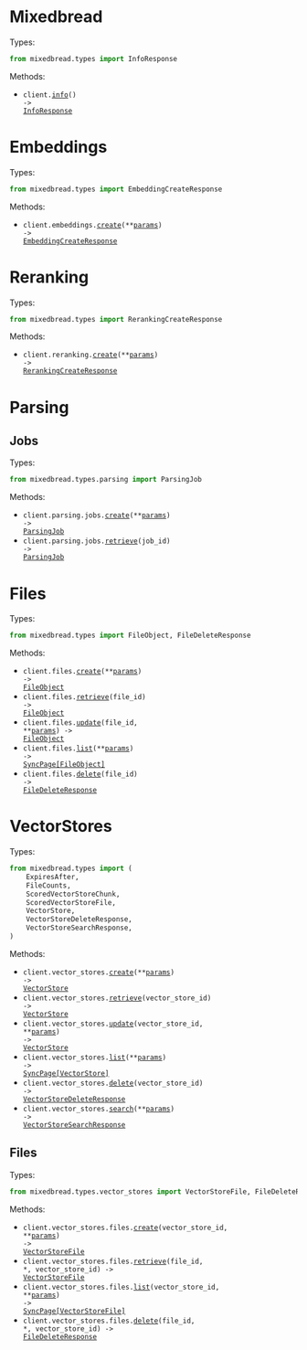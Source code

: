 # Mixedbread

Types:

```python
from mixedbread.types import InfoResponse
```

Methods:

- <code title="get /">client.<a href="./src/mixedbread/_client.py">info</a>() -> <a href="./src/mixedbread/types/info_response.py">InfoResponse</a></code>

# Embeddings

Types:

```python
from mixedbread.types import EmbeddingCreateResponse
```

Methods:

- <code title="post /v1/embeddings">client.embeddings.<a href="./src/mixedbread/resources/embeddings.py">create</a>(\*\*<a href="src/mixedbread/types/embedding_create_params.py">params</a>) -> <a href="./src/mixedbread/types/embedding_create_response.py">EmbeddingCreateResponse</a></code>

# Reranking

Types:

```python
from mixedbread.types import RerankingCreateResponse
```

Methods:

- <code title="post /v1/reranking">client.reranking.<a href="./src/mixedbread/resources/reranking.py">create</a>(\*\*<a href="src/mixedbread/types/reranking_create_params.py">params</a>) -> <a href="./src/mixedbread/types/reranking_create_response.py">RerankingCreateResponse</a></code>

# Parsing

## Jobs

Types:

```python
from mixedbread.types.parsing import ParsingJob
```

Methods:

- <code title="post /v1/parsing/jobs">client.parsing.jobs.<a href="./src/mixedbread/resources/parsing/jobs.py">create</a>(\*\*<a href="src/mixedbread/types/parsing/job_create_params.py">params</a>) -> <a href="./src/mixedbread/types/parsing/parsing_job.py">ParsingJob</a></code>
- <code title="get /v1/parsing/jobs/{job_id}">client.parsing.jobs.<a href="./src/mixedbread/resources/parsing/jobs.py">retrieve</a>(job_id) -> <a href="./src/mixedbread/types/parsing/parsing_job.py">ParsingJob</a></code>

# Files

Types:

```python
from mixedbread.types import FileObject, FileDeleteResponse
```

Methods:

- <code title="post /v1/files">client.files.<a href="./src/mixedbread/resources/files.py">create</a>(\*\*<a href="src/mixedbread/types/file_create_params.py">params</a>) -> <a href="./src/mixedbread/types/file_object.py">FileObject</a></code>
- <code title="get /v1/files/{file_id}">client.files.<a href="./src/mixedbread/resources/files.py">retrieve</a>(file_id) -> <a href="./src/mixedbread/types/file_object.py">FileObject</a></code>
- <code title="post /v1/files/{file_id}">client.files.<a href="./src/mixedbread/resources/files.py">update</a>(file_id, \*\*<a href="src/mixedbread/types/file_update_params.py">params</a>) -> <a href="./src/mixedbread/types/file_object.py">FileObject</a></code>
- <code title="get /v1/files">client.files.<a href="./src/mixedbread/resources/files.py">list</a>(\*\*<a href="src/mixedbread/types/file_list_params.py">params</a>) -> <a href="./src/mixedbread/types/file_object.py">SyncPage[FileObject]</a></code>
- <code title="delete /v1/files/{file_id}">client.files.<a href="./src/mixedbread/resources/files.py">delete</a>(file_id) -> <a href="./src/mixedbread/types/file_delete_response.py">FileDeleteResponse</a></code>

# VectorStores

Types:

```python
from mixedbread.types import (
    ExpiresAfter,
    FileCounts,
    ScoredVectorStoreChunk,
    ScoredVectorStoreFile,
    VectorStore,
    VectorStoreDeleteResponse,
    VectorStoreSearchResponse,
)
```

Methods:

- <code title="post /v1/vector_stores">client.vector_stores.<a href="./src/mixedbread/resources/vector_stores/vector_stores.py">create</a>(\*\*<a href="src/mixedbread/types/vector_store_create_params.py">params</a>) -> <a href="./src/mixedbread/types/vector_store.py">VectorStore</a></code>
- <code title="get /v1/vector_stores/{vector_store_id}">client.vector_stores.<a href="./src/mixedbread/resources/vector_stores/vector_stores.py">retrieve</a>(vector_store_id) -> <a href="./src/mixedbread/types/vector_store.py">VectorStore</a></code>
- <code title="put /v1/vector_stores/{vector_store_id}">client.vector_stores.<a href="./src/mixedbread/resources/vector_stores/vector_stores.py">update</a>(vector_store_id, \*\*<a href="src/mixedbread/types/vector_store_update_params.py">params</a>) -> <a href="./src/mixedbread/types/vector_store.py">VectorStore</a></code>
- <code title="get /v1/vector_stores">client.vector_stores.<a href="./src/mixedbread/resources/vector_stores/vector_stores.py">list</a>(\*\*<a href="src/mixedbread/types/vector_store_list_params.py">params</a>) -> <a href="./src/mixedbread/types/vector_store.py">SyncPage[VectorStore]</a></code>
- <code title="delete /v1/vector_stores/{vector_store_id}">client.vector_stores.<a href="./src/mixedbread/resources/vector_stores/vector_stores.py">delete</a>(vector_store_id) -> <a href="./src/mixedbread/types/vector_store_delete_response.py">VectorStoreDeleteResponse</a></code>
- <code title="post /v1/vector_stores/search">client.vector_stores.<a href="./src/mixedbread/resources/vector_stores/vector_stores.py">search</a>(\*\*<a href="src/mixedbread/types/vector_store_search_params.py">params</a>) -> <a href="./src/mixedbread/types/vector_store_search_response.py">VectorStoreSearchResponse</a></code>

## Files

Types:

```python
from mixedbread.types.vector_stores import VectorStoreFile, FileDeleteResponse
```

Methods:

- <code title="post /v1/vector_stores/{vector_store_id}/files">client.vector_stores.files.<a href="./src/mixedbread/resources/vector_stores/files.py">create</a>(vector_store_id, \*\*<a href="src/mixedbread/types/vector_stores/file_create_params.py">params</a>) -> <a href="./src/mixedbread/types/vector_stores/vector_store_file.py">VectorStoreFile</a></code>
- <code title="get /v1/vector_stores/{vector_store_id}/files/{file_id}">client.vector_stores.files.<a href="./src/mixedbread/resources/vector_stores/files.py">retrieve</a>(file_id, \*, vector_store_id) -> <a href="./src/mixedbread/types/vector_stores/vector_store_file.py">VectorStoreFile</a></code>
- <code title="get /v1/vector_stores/{vector_store_id}/files">client.vector_stores.files.<a href="./src/mixedbread/resources/vector_stores/files.py">list</a>(vector_store_id, \*\*<a href="src/mixedbread/types/vector_stores/file_list_params.py">params</a>) -> <a href="./src/mixedbread/types/vector_stores/vector_store_file.py">SyncPage[VectorStoreFile]</a></code>
- <code title="delete /v1/vector_stores/{vector_store_id}/files/{file_id}">client.vector_stores.files.<a href="./src/mixedbread/resources/vector_stores/files.py">delete</a>(file_id, \*, vector_store_id) -> <a href="./src/mixedbread/types/vector_stores/file_delete_response.py">FileDeleteResponse</a></code>
